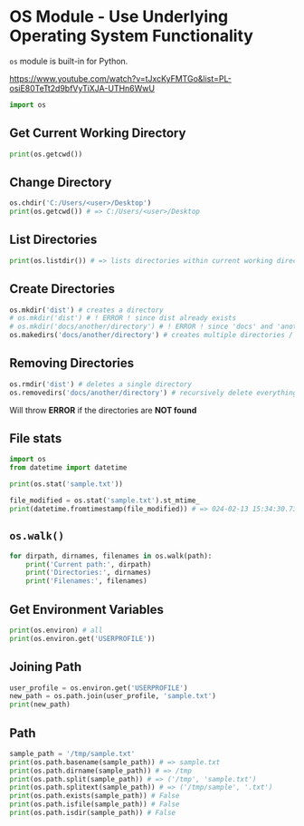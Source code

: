 # OS Module - Use Underlying Operating System Functionality

`os` module is built-in for Python.

https://www.youtube.com/watch?v=tJxcKyFMTGo&list=PL-osiE80TeTt2d9bfVyTiXJA-UTHn6WwU

```py
import os
```

## Get Current Working Directory

```py
print(os.getcwd())
```

## Change Directory

```py
os.chdir('C:/Users/<user>/Desktop')
print(os.getcwd()) # => C:/Users/<user>/Desktop
```

## List Directories

```py
print(os.listdir()) # => lists directories within current working directory if NO path specified
```

## Create Directories

```py
os.mkdir('dist') # creates a directory
# os.mkdir('dist') # ! ERROR ! since dist already exists
# os.mkdir('docs/another/directory') # ! ERROR ! since 'docs' and 'another' does NOT exist yet
os.makedirs('docs/another/directory') # creates multiple directories / sub-directories
```

## Removing Directories

```py
os.rmdir('dist') # deletes a single directory
os.removedirs('docs/another/directory') # recursively delete everything in the way
```

Will throw **ERROR** if the directories are **NOT found**

## File stats

```py
import os
from datetime import datetime

print(os.stat('sample.txt'))

file_modified = os.stat('sample.txt').st_mtime_
print(datetime.fromtimestamp(file_modified)) # => 024-02-13 15:34:30.730551
```

## `os.walk()`

```py
for dirpath, dirnames, filenames in os.walk(path):
    print('Current path:', dirpath)
    print('Directories:', dirnames)
    print('Filenames:', filenames)
```

## Get Environment Variables

```py
print(os.environ) # all
print(os.environ.get('USERPROFILE'))
```

## Joining Path

```py
user_profile = os.environ.get('USERPROFILE')
new_path = os.path.join(user_profile, 'sample.txt')
print(new_path)
```

## Path

```py
sample_path = '/tmp/sample.txt'
print(os.path.basename(sample_path)) # => sample.txt
print(os.path.dirname(sample_path)) # => /tmp
print(os.path.split(sample_path)) # => ('/tmp', 'sample.txt')
print(os.path.splitext(sample_path)) # => ('/tmp/sample', '.txt')
print(os.path.exists(sample_path)) # False
print(os.path.isfile(sample_path)) # False
print(os.path.isdir(sample_path)) # False
```
